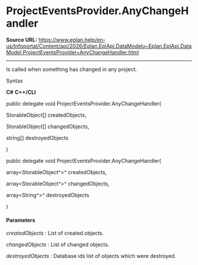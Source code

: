 # ProjectEventsProvider.AnyChangeHandler

**Source URL:** https://www.eplan.help/en-us/Infoportal/Content/api/2026/Eplan.EplApi.DataModelu~Eplan.EplApi.DataModel.ProjectEventsProvider+AnyChangeHandler.html

---

Is called when something has changed in any project.

Syntax

**C#**
**C++/CLI**


public delegate void ProjectEventsProvider.AnyChangeHandler( 

   StorableObject[] createdObjects,

   StorableObject[] changedObjects,

   string[] destroyedObjects

)

public delegate void ProjectEventsProvider.AnyChangeHandler( 

   array<StorableObject^>^ createdObjects,

   array<StorableObject^>^ changedObjects,

   array<String^>^ destroyedObjects

)


#### Parameters

*createdObjects*
:   List of created objects.

*changedObjects*
:   List of changed objects.

*destroyedObjects*
:   Database ids list of objects which were destroyed.
